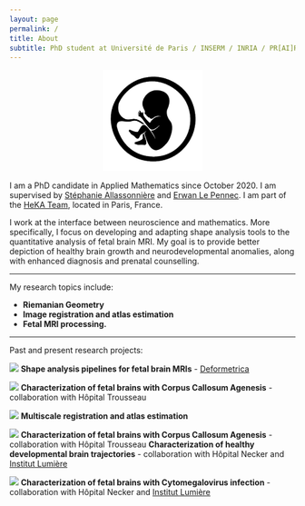 ```yaml
---
layout: page
permalink: /
title: About
subtitle: PhD student at Université de Paris / INSERM / INRIA / PR[AI]RIE Institute
---
```


<div align="center"><img src="/assets/img/fetus_gif.gif" alt="drawing" width="175"/></div>

I am a PhD candidate in Applied Mathematics since October 2020. I am supervised by [Stéphanie Allassonnière](https://sites.google.com/site/stephanieallassonniere/) and [Erwan Le Pennec](http://www.cmap.polytechnique.fr/~lepennec/fr/). I am part of the [HeKA Team](https://team.inria.fr/heka/), located in Paris, France.

I work at the interface between neuroscience and mathematics. More specifically, I focus on developing and adapting shape analysis tools to the quantitative analysis of fetal brain MRI. My goal is to provide better depiction of healthy brain growth and neurodevelopmental anomalies, along with enhanced diagnosis and prenatal counselling.

_________________

My research topics include:

- **Riemanian Geometry**
- **Image registration and atlas estimation**
- **Fetal MRI processing.**

_________________

Past and present research projects:

<img src="https://img.shields.io/badge/2021-00a19e.svg">  **Shape analysis pipelines for fetal brain MRIs** - [Deformetrica](https://www.deformetrica.org/)

<img src="https://img.shields.io/badge/2021-00a19e.svg">  **Characterization of fetal brains with Corpus Callosum Agenesis** - collaboration with Hôpital Trousseau

<img src="https://img.shields.io/badge/2021-00a19e.svg">  **Multiscale registration and atlas estimation**

<img src="https://img.shields.io/badge/2022-118ab2.svg">  **Characterization of fetal brains with Corpus Callosum Agenesis** - collaboration with Hôpital Trousseau
**Characterization of healthy developmental brain trajectories** - collaboration with Hôpital Necker and [Institut Lumière](http://fondation-lumiere.org/)

<img src="https://img.shields.io/badge/2022-118ab2.svg">  **Characterization of fetal brains with Cytomegalovirus infection** - collaboration with Hôpital Necker and [Institut Lumière](http://fondation-lumiere.org/)
